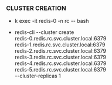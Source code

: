 ### CLUSTER CREATION

* k exec -it redis-0 -n rc -- bash

* redis-cli --cluster create \
  redis-0.redis.rc.svc.cluster.local:6379 \
  redis-1.redis.rc.svc.cluster.local:6379 \
  redis-2.redis.rc.svc.cluster.local:6379 \
  redis-3.redis.rc.svc.cluster.local:6379 \
  redis-4.redis.rc.svc.cluster.local:6379 \
  redis-5.redis.rc.svc.cluster.local:6379 \
  --cluster-replicas 1
